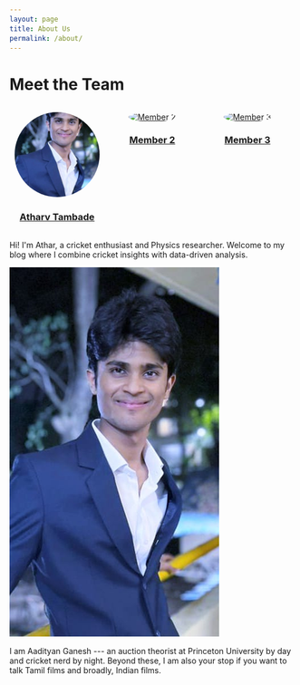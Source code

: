 ```yaml
---
layout: page
title: About Us
permalink: /about/
---
```

<h1>Meet the Team</h1>

<div style="display: flex; justify-content: space-around; margin-top: 2rem;">
  
  <div style="text-align: center; width: 30%;">
    <a href="{{ '/about/atharv' | relative_url }}">
      <img src="/assets/images/atharv.jpg" alt="Atharv" style="border-radius: 50%; width: 150px; height: 150px; object-fit: cover;">
      <h3>Atharv Tambade</h3>
    </a>
  </div>

  <div style="text-align: center; width: 30%;">
    <a href="{{ '/about/member2' | relative_url }}">
      <img src="/assets/images/member2.jpg" alt="Member 2" style="border-radius: 50%; width: 150px; height: 150px; object-fit: cover;">
      <h3>Member 2</h3>
    </a>
  </div>

  <div style="text-align: center; width: 30%;">
    <a href="{{ '/about/member3' | relative_url }}">
      <img src="/assets/images/member3.jpg" alt="Member 3" style="border-radius: 50%; width: 150px; height: 150px; object-fit: cover;">
      <h3>Member 3</h3>
    </a>
  </div>

</div>

Hi! I'm Athar, a cricket enthusiast and Physics researcher. Welcome to my blog where I combine cricket insights with data-driven analysis.

![My Photo](/assets/images/Atharv.jpg)

I am Aadityan Ganesh --- an auction theorist at Princeton University by day and cricket nerd by night. Beyond these, I am also your stop if you want to talk Tamil films and broadly, Indian films.  
